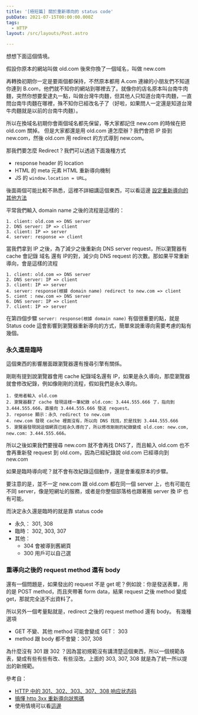 ```yaml
---
title: '[極短篇] 關於重新導向的 status code'
pubDate: 2021-07-15T00:00:00.000Z
tags:
  - HTTP
layout: /src/layouts/Post.astro

---
```

想想下面這個情境。

假設你原本的網站叫做 old.com
後來你換了一個域名，叫做 new.com

再轉換初期你一定是要兩個都保持，不然原本都用 A.com 連線的小朋友們不知道你連到 B.com，他們就不知你的網站到哪裡去了。就像你的店名原本叫台南牛肉麵，突然你想要愛逮丸一點，叫做台灣牛肉麵，但其他人只知道台南牛肉麵，一直問台南牛肉麵在哪裡，殊不知你已經改名子了（好啦，如果問人一定還是知道台灣牛肉麵就是以前的台南牛肉麵）。

所以在換域名初期你會兩個域名都先保留，等大家都記住 new.com 的時候在把 old.com 關掉。
但是大家都還是用 old.com 連怎麼辦？我們會把 IP 掛到 new.com，然後 old.com 用 redirect 的方式導到 new.com。

那我們要怎麼 Redirect？我們可以透過下面幾種方式

- response header 的 location
- HTML 的 meta 元素 HTML 重新導向機制
- JS 的 `window.location = URL`。

後面兩個可能比較不熟悉，這裡不詳細講這個東西，可以看這邊 [設定重新導向的其他方法](https://developer.mozilla.org/zh-CN/docs/Web/HTTP/Redirections#%E8%AE%BE%E5%AE%9A%E9%87%8D%E5%AE%9A%E5%90%91%E6%98%A0%E5%B0%84%E7%9A%84%E5%85%B6%E4%BB%96%E6%96%B9%E6%B3%95)


平常我們輸入 domain name 之後的流程是這樣的：

```
1. client: old.com => DNS server
2. DNS server: IP => client
3. client: IP => server 
4. server: response => client
```

當我們拿到 IP 之後，為了減少之後重新向 DNS server request，所以瀏覽器有 cache 會記錄 域名 還有 IP的對，減少向 DNS request 的次數。那如果平常重新導向，會是這樣的流程

```
1. client: old.com => DNS server
2. DNS server: IP => client
3. client: IP => server 
4. server: response(根據 domain name) redirect to new.com => client
5. cient : new.com => DNS server
6. DNS server: IP => client
7. client: IP => server
```
在第四個步驟 `server: response(根據 domain name)` 有個很重要的點，就是 Status code 這會影響到瀏覽器重新導向的方式，簡單來說重導向需要考慮的點有幾個。

### 永久還是臨時
這個東西的影響層面跟瀏覽器還有搜尋引擎有關係。

剛剛有提到說瀏覽器會用 cache 紀錄域名還有 IP，如果是永久導向，那麼瀏覽器就會修改紀錄，例如像剛剛的流程，假如我們是永久導向。
```
1. 使用者輸入 old.com
2. 瀏覽器翻了 cache 發現這樣一筆紀錄 old.com: 3.444.555.666 了，指向到 3.444.555.666，直接向 3.444.555.666 發送 request。
3. reponse 顯示：永久 redirect to new.com 
4. new.com 發現 cache 裡面沒有，所以向 DNS 找找，於是找到 3.444.555.666
5. 瀏覽器發現說這個網頁已經永久導向了，所以修改剛剛的紀錄變成 old.com: new.com, new.com: 3.444.555.666。
```

所以之後如果我們要搜尋 new.com 就不會再找 DNS了，而且輸入 old.com 也不會再重新發 request 到 old.com，因為已經紀錄說 old.com 已經導向到 new.com

如果是臨時導向呢？就不會有改紀錄這個動作，還是會重複原本的步驟。

要注意的是，並不一定 new.com 跟 old.com 都在同一個 server 上，也有可能在不同 server，像是短網址的服務，或者是你整個部落格也跟著搬 server 換 IP 也有可能。

而決定永久還是臨時的就是靠 status code

- 永久： 301, 308
- 臨時： 302, 303, 307
- 其他：
  - 304 會被導到舊網頁
  - 300 用戶可以自己選

### 重導向之後的 request method 還有 body
還有一個問題是，如果發出的 request 不是 get 呢？例如說：你是發送表單，用的是 POST method，而且夾帶著 form data，結果 request 之後 method 變成 get，那就完全送不出資料了。

所以另外一個考量點就是，redirect 之後的 request method 還有 body。
有幾種選項

- GET 不變、其他 method 可能會變成 GET： 303
- method 跟 body 都不會變：307, 308

為什麼沒有 301 跟 302 ？因為當初規範沒有講清楚這個東西，所以一個規範各表，變成有些有些有改、有些沒改。上面的 303, 307, 308 就是為了統一所以提出的新規範。

參考自：

- [HTTP 中的 301、302、303、307、308 响应状态码](https://zhuanlan.zhihu.com/p/60669395)
- [搞懂 http 3xx 重新導向狀態碼](https://medium.com/@dubiety/%E6%90%9E%E6%87%82-http-3xx-%E9%87%8D%E6%96%B0%E5%B0%8E%E5%90%91%E7%8B%80%E6%85%8B%E7%A2%BC-f1a288c1cd20)
- 使用情境可以看[這邊](https://developer.mozilla.org/zh-CN/docs/Web/HTTP/Redirections#%E6%B0%B8%E4%B9%85%E9%87%8D%E5%AE%9A%E5%90%91)

